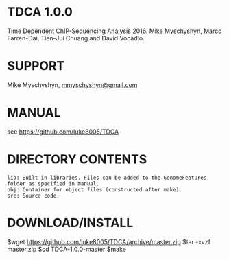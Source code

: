 TDCA 1.0.0
==========
Time Dependent ChIP-Sequencing Analysis
2016. Mike Myschyshyn, Marco Farren-Dai, Tien-Jui Chuang and David Vocadlo.

SUPPORT
=======
Mike Myschyshyn, mmyschyshyn@gmail.com

MANUAL
======
see https://github.com/luke8005/TDCA

DIRECTORY CONTENTS
==================
	lib: Built in libraries. Files can be added to the GenomeFeatures folder as specified in manual.
	obj: Container for object files (constructed after make).
	src: Source code.
	
DOWNLOAD/INSTALL
================
$wget https://github.com/luke8005/TDCA/archive/master.zip
$tar -xvzf master.zip
$cd TDCA-1.0.0-master
$make
